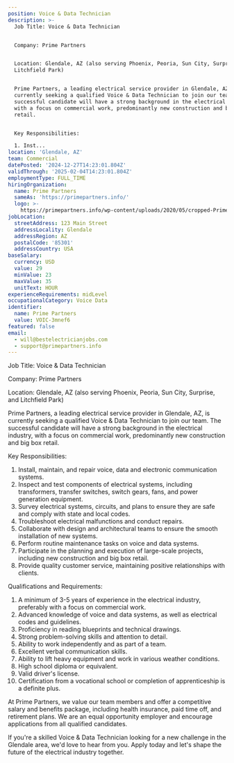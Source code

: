 ```yaml
---
position: Voice & Data Technician
description: >-
  Job Title: Voice & Data Technician


  Company: Prime Partners


  Location: Glendale, AZ (also serving Phoenix, Peoria, Sun City, Surprise, and
  Litchfield Park)


  Prime Partners, a leading electrical service provider in Glendale, AZ, is
  currently seeking a qualified Voice & Data Technician to join our team. The
  successful candidate will have a strong background in the electrical industry,
  with a focus on commercial work, predominantly new construction and big box
  retail.


  Key Responsibilities:

  1. Inst...
location: 'Glendale, AZ'
team: Commercial
datePosted: '2024-12-27T14:23:01.804Z'
validThrough: '2025-02-04T14:23:01.804Z'
employmentType: FULL_TIME
hiringOrganization:
  name: Prime Partners
  sameAs: 'https://primepartners.info/'
  logo: >-
    https://primepartners.info/wp-content/uploads/2020/05/cropped-Prime-Partners-Logo-NO-BG-1-1.png
jobLocation:
  streetAddress: 123 Main Street
  addressLocality: Glendale
  addressRegion: AZ
  postalCode: '85301'
  addressCountry: USA
baseSalary:
  currency: USD
  value: 29
  minValue: 23
  maxValue: 35
  unitText: HOUR
experienceRequirements: midLevel
occupationalCategory: Voice Data
identifier:
  name: Prime Partners
  value: VOIC-3mnef6
featured: false
email:
  - will@bestelectricianjobs.com
  - support@primepartners.info
---
```




Job Title: Voice & Data Technician

Company: Prime Partners

Location: Glendale, AZ (also serving Phoenix, Peoria, Sun City, Surprise, and Litchfield Park)

Prime Partners, a leading electrical service provider in Glendale, AZ, is currently seeking a qualified Voice & Data Technician to join our team. The successful candidate will have a strong background in the electrical industry, with a focus on commercial work, predominantly new construction and big box retail.

Key Responsibilities:
1. Install, maintain, and repair voice, data and electronic communication systems.
2. Inspect and test components of electrical systems, including transformers, transfer switches, switch gears, fans, and power generation equipment.
3. Survey electrical systems, circuits, and plans to ensure they are safe and comply with state and local codes.
4. Troubleshoot electrical malfunctions and conduct repairs.
5. Collaborate with design and architectural teams to ensure the smooth installation of new systems.
6. Perform routine maintenance tasks on voice and data systems.
7. Participate in the planning and execution of large-scale projects, including new construction and big box retail.
8. Provide quality customer service, maintaining positive relationships with clients.

Qualifications and Requirements:
1. A minimum of 3-5 years of experience in the electrical industry, preferably with a focus on commercial work.
2. Advanced knowledge of voice and data systems, as well as electrical codes and guidelines.
3. Proficiency in reading blueprints and technical drawings.
4. Strong problem-solving skills and attention to detail.
5. Ability to work independently and as part of a team.
6. Excellent verbal communication skills.
7. Ability to lift heavy equipment and work in various weather conditions.
8. High school diploma or equivalent.
9. Valid driver's license.
10. Certification from a vocational school or completion of apprenticeship is a definite plus.

At Prime Partners, we value our team members and offer a competitive salary and benefits package, including health insurance, paid time off, and retirement plans. We are an equal opportunity employer and encourage applications from all qualified candidates.

If you're a skilled Voice & Data Technician looking for a new challenge in the Glendale area, we'd love to hear from you. Apply today and let's shape the future of the electrical industry together.
